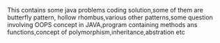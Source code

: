 This contains some java problems coding solution,some of them are butterfly pattern, hollow rhombus,various other patterns,some question involving OOPS concept in JAVA,program containing methods ans functions,concept of polymorphism,inheritance,abstration etc
